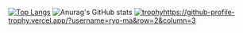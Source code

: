 
[![Top Langs](https://github-readme-stats.vercel.app/api/top-langs/?username=tankubopa777&layout=compact&theme=tokyonight)](https://github.com/anuraghazra/github-readme-stats)
![Anurag's GitHub stats](https://github-readme-stats.vercel.app/api?username=tankubopa777&show_icons=true&theme=tokyonight)
[![trophy](https://github-profile-trophy.vercel.app/?username=ryo-ma&theme=onedark)](https://github.com/ryo-ma/github-profile-trophy)https://github-profile-trophy.vercel.app/?username=ryo-ma&row=2&column=3

<!--
**tankubopa777/tankubopa777** is a ✨ _special_ ✨ repository because its `README.md` (this file) appears on your GitHub profile.

Here are some ideas to get you started:

- 🔭 I’m currently working on ...[![GitHub Streak](https://github-readme-streak-stats.herokuapp.com/?user=DenverCoder1)](https://git.io/streak-stats)
- 🌱 I’m currently learning ...
- 👯 I’m looking to collaborate on ...
- 🤔 I’m looking for help with ...
- 💬 Ask me about ...
- 📫 How to reach me: ...
- 😄 Pronouns: ...
- ⚡ Fun fact: ...
-->
